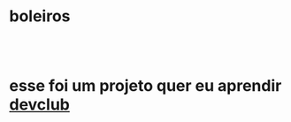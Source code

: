 <h1>boleiros</h1>
<br>
<br>
<h1>esse foi um projeto quer eu aprendir <a href="https://rodolfomori.com.br/devclub/">devclub</a></h1>
